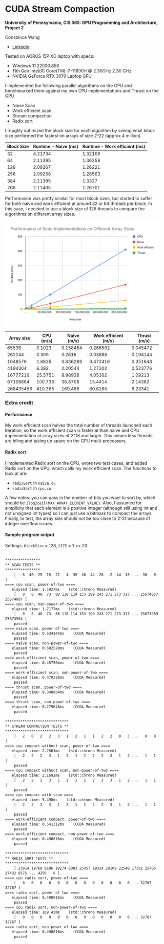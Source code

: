 CUDA Stream Compaction
======================

**University of Pennsylvania, CIS 565: GPU Programming and Architecture, Project 2**

Constance Wang
  * [LinkedIn](https://www.linkedin.com/in/conswang/)

Tested on AORUS 15P XD laptop with specs:  
- Windows 11 22000.856  
- 11th Gen Intel(R) Core(TM) i7-11800H @ 2.30GHz 2.30 GHz  
- NVIDIA GeForce RTX 3070 Laptop GPU  

I implemented the following parallel algorithms on the GPU and benchmarked them against my own CPU implementations and Thrust on the GPU:  
- Naive Scan
- Work efficient scan
- Stream compaction
- Radix sort

I roughly optimized the block size for each algorithm by seeing what block size performed the fastest on arrays of size 2^22 (approx 4 million).

| Block Size |	Runtime - Naive (ms)	| Runtime - Work efficient (ms) |
| ----------- | ----------- | ----------- |
32 |	4.21734 |	1.32106
64	|2.11395	|1.36259
128	|2.09267|	1.26221
256|	2.09258	|1.28563
384	|2.11395	|1.3327
768	|2.11405|	1.26701

Performance was pretty similar for most block sizes, but started to suffer for both naive and work efficient at around 32 or 64 threads per block. In this case, I decided to use a block size of 128 threads to compare the algorithms on different array sizes.  

![](img/Performance%20of%20Scan%20Implementations%20on%20Different%20Array%20Sizes.svg)

| Array size | CPU (m/s)    | Naive (m/s)  | Work efficient (m/s) | Thrust (m/s)  |
|------------|---------|----------|----------------|----------|
| 65536      | 0.1023  | 0.158464 | 0.266592       | 0.045472 |
| 262144     | 0.399   | 0.2616   | 0.33888        | 0.194144 |
| 1048576    | 1.6835  | 0.636288 | 0.472416       | 0.351648 |
| 4194304    | 6.392   | 2.20544  | 1.27302        | 0.523776 |
| 16777216   | 25.5751 | 8.98938  | 4.05302        | 1.09213  |
| 67108864   | 100.736 | 38.8708  | 15.4414        | 2.14362  |
| 268435456  | 410.365 | 169.486  | 60.6265        | 6.23341  |

### Extra credit

#### Performance
My work efficient scan halves the total number of threads launched each iteration, so the work efficient scan is faster at than naive and CPU implementation at array sizes of 2^18 and larger. This means less threads are idling and taking up space on the GPU multi-processors.

#### Radix sort

I implemented Radix sort on the CPU, wrote two test cases, and added Radix sort on the GPU, which calls my work efficient scan. The functions to look at are:
- `radixSort` in `naive.cu`
- `radixSort` in `cpu.cu`

A few notes: you can pass in the number of bits you want to sort by, which should be `ilog2ceil(MAX_ARRAY_ELEMENT_VALUE)`. Also, I assumed for simplicity that each element is a positive integer (although still using int and not unsigned int types) so I can just use a bitmask to compact the arrays. Finally, to test, the array size should not be too close to 2^31 because of integer overflow issues...  

#### Sample program output
Settings: `blockSize` = 128, `SIZE` = 1 << 20

```

****************
** SCAN TESTS **
****************
    [   8  40  25  15  22   4  39  46  44  28   2  44  33 ...  30   0 ]
==== cpu scan, power-of-two ====
   elapsed time: 1.5927ms    (std::chrono Measured)
    [   0   8  48  73  88 110 114 153 199 243 271 273 317 ... 25674057 25674087 ]
==== cpu scan, non-power-of-two ====
   elapsed time: 1.7177ms    (std::chrono Measured)
    [   0   8  48  73  88 110 114 153 199 243 271 273 317 ... 25673959 25673964 ]
    passed
==== naive scan, power-of-two ====
   elapsed time: 0.634144ms    (CUDA Measured)
    passed
==== naive scan, non-power-of-two ====
   elapsed time: 0.602528ms    (CUDA Measured)
    passed
==== work-efficient scan, power-of-two ====
   elapsed time: 0.457504ms    (CUDA Measured)
    passed
==== work-efficient scan, non-power-of-two ====
   elapsed time: 0.479328ms    (CUDA Measured)
    passed
==== thrust scan, power-of-two ====
   elapsed time: 0.340864ms    (CUDA Measured)
    passed
==== thrust scan, non-power-of-two ====
   elapsed time: 0.279648ms    (CUDA Measured)
    passed

*****************************
** STREAM COMPACTION TESTS **
*****************************
    [   2   0   2   2   3   1   2   1   1   2   2   0   3 ...   0   0 ]
==== cpu compact without scan, power-of-two ====
   elapsed time: 2.2561ms    (std::chrono Measured)
    [   2   2   2   3   1   2   1   1   2   2   3   1   2 ...   1   1 ]
    passed
==== cpu compact without scan, non-power-of-two ====
   elapsed time: 2.1692ms    (std::chrono Measured)
    [   2   2   2   3   1   2   1   1   2   2   3   1   2 ...   1   1 ]
    passed
==== cpu compact with scan ====
   elapsed time: 5.498ms    (std::chrono Measured)
    [   2   2   2   3   1   2   1   1   2   2   3   1   2 ...   1   1 ]
    passed
==== work-efficient compact, power-of-two ====
   elapsed time: 0.541312ms    (CUDA Measured)
    passed
==== work-efficient compact, non-power-of-two ====
   elapsed time: 0.490016ms    (CUDA Measured)
    passed

*****************************
** RADIX SORT TESTS **
*****************************
    [ 23914 19768 8186 18274 8083 25457 19314 28109 22549 17382 25706 27432 8575 ... 4256   0 ]
==== cpu radix sort, power-of-two ====
    [   0   0   0   0   0   0   0   0   0   0   0   0   0 ... 32767 32767 ]
==== radix sort, power of two ====
   elapsed time: 0.490016ms    (CUDA Measured)
    passed
==== cpu radix sort, non-power-of-two ====
   elapsed time: 109.43ms    (std::chrono Measured)
    [   0   0   0   0   0   0   0   0   0   0   0   0   0 ... 32767 32767 ]
==== radix sort, non-power of two ====
   elapsed time: 0.490016ms    (CUDA Measured)
    passed
```